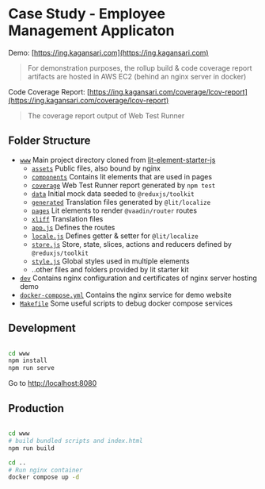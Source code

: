 # Case Study - Employee Management Applicaton

Demo: [https://ing.kagansari.com](https://ing.kagansari.com)

> For demonstration purposes, the rollup build & code coverage report artifacts are hosted in AWS EC2 (behind an nginx server in docker)

Code Coverage Report: [https://ing.kagansari.com/coverage/lcov-report](https://ing.kagansari.com/coverage/lcov-report)

> The coverage report output of Web Test Runner

## Folder Structure

- [`www`](www) Main project directory cloned from [lit-element-starter-js](https://github.com/lit/lit-element-starter-js)
  - [`assets`](www/assets) Public files, also bound by nginx
  - [`components`](www/components) Contains lit elements that are used in pages
  - [`coverage`](www/coverage) Web Test Runner report generated by `npm test`
  - [`data`](www/data) Initial mock data seeded to `@reduxjs/toolkit`
  - [`generated`](www/generated) Translation files generated by `@lit/localize`
  - [`pages`](www/pages) Lit elements to render `@vaadin/router` routes
  - [`xliff`](www/xliff) Translation files
  - [`app.js`](www/app.js) Defines the routes
  - [`locale.js`](www/app.js) Defines getter & setter for `@lit/localize`
  - [`store.js`](www/app.js) Store, state, slices, actions and reducers defined by `@reduxjs/toolkit`
  - [`style.js`](www/app.js) Global styles used in multiple elements
  - ..other files and folders provided by lit starter kit
- [`dev`](dev) Contains nginx configuration and certificates of nginx server hosting demo
- [`docker-compose.yml`](docker-compose.yml) Contains the nginx service for demo website
- [`Makefile`](Makefile) Some useful scripts to debug docker compose services

## Development

```bash

cd www
npm install
npm run serve

```

Go to [http://localhost:8080](http://localhost:8080)

## Production

```bash

cd www
# build bundled scripts and index.html
npm run build

cd ..
# Run nginx container
docker compose up -d

```
